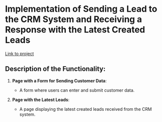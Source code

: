 
# Implementation of Sending a Lead to the CRM System and Receiving a Response with the Latest Created Leads

[Link to project](http://www.illia-slobozhancky.xyz/)

## Description of the Functionality:

1. **Page with a Form for Sending Customer Data**:
   - A form where users can enter and submit customer data.

2. **Page with the Latest Leads**:
   - A page displaying the latest created leads received from the CRM system.
